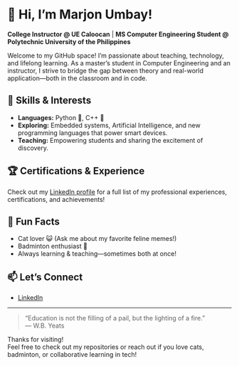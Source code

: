 # 👋 Hi, I’m Marjon Umbay!

**College Instructor @ UE Caloocan** | **MS Computer Engineering Student @ Polytechnic University of the Philippines**

Welcome to my GitHub space! I’m passionate about teaching, technology, and lifelong learning. As a master’s student in Computer Engineering and an instructor, I strive to bridge the gap between theory and real-world application—both in the classroom and in code.

## 🚀 Skills & Interests

- **Languages:** Python 🐍, C++ 🚀
- **Exploring:** Embedded systems, Artificial Intelligence, and new programming languages that power smart devices.
- **Teaching:** Empowering students and sharing the excitement of discovery.

## 🏆 Certifications & Experience

Check out my [LinkedIn profile](https://www.linkedin.com/in/marjonumbay/) for a full list of my professional experiences, certifications, and achievements!

## 🐾 Fun Facts

- Cat lover 😺 (Ask me about my favorite feline memes!)
- Badminton enthusiast 🏸
- Always learning & teaching—sometimes both at once!

## 📫 Let’s Connect

- [LinkedIn](https://www.linkedin.com/in/marjonumbay/)

---

> “Education is not the filling of a pail, but the lighting of a fire.”  
> — W.B. Yeats

Thanks for visiting!  
Feel free to check out my repositories or reach out if you love cats, badminton, or collaborative learning in tech!
